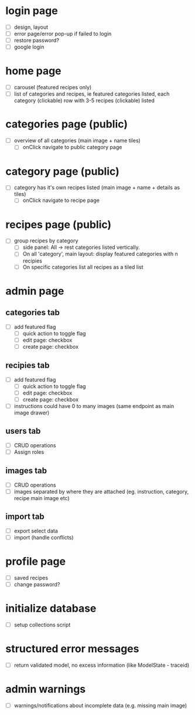 # login page
- [ ] design, layout
- [ ] error page/error pop-up if failed to login
- [ ] restore password?
- [ ] google login

# home page
- [ ] carousel (featured recipes only)
- [ ] list of categories and recipes, ie featured categories listed, each category (clickable) row with 3-5 recipes (clickable) listed

# categories page (public)
- [ ] overview of all categories (main image + name tiles)
  - [ ] onClick navigate to public category page

# category page (public)
- [ ] category has it's own recipes listed (main image + name + details as tiles)
  - [ ] onClick navigate to recipe page

# recipes page (public)
- [ ] group recipes by category 
  - [ ] side panel: All -> rest categories listed vertically. 
  - [ ] On all 'category', main layout: display featured categories with n recipies
  - [ ] On specific categories list all recipes as a tiled list

# admin page 
## categories tab
- [ ] add featured flag
  - [ ] quick action to toggle flag
  - [ ] edit page: checkbox
  - [ ] create page: checkbox

## recipies tab
- [ ] add featured flag
  - [ ] quick action to toggle flag
  - [ ] edit page: checkbox
  - [ ] create page: checkbox
- [ ] instructions could have 0 to many images (same endpoint as main image drawer)

## users tab
- [ ] CRUD operations
- [ ] Assign roles

## images tab
- [ ] CRUD operations
- [ ] images separated by where they are attached (eg. instruction, category, recipe main image etc)

## import tab
- [ ] export select data
- [ ] import (handle conflicts)

# profile page 
- [ ] saved recipes
- [ ] change password?

# initialize database
- [ ] setup collections script

# structured error messages
- [ ] return validated model, no excess information (like ModelState - traceid)

# admin warnings
- [ ] warnings/notifications about incomplete data (e.g. missing main image)